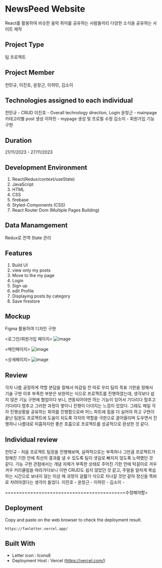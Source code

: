 # NewsPeed Website
React를 활용하여 비슷한 음악 취미를 공유하는 사람들끼리 다양한 소식을 공유하는 사이트 제작

## Project Type
팀 프로젝트

## Project Member
천민규, 이진호, 윤창근, 이하민, 김소이

## Technologies assigned to each individual
천민규 - CRUD
이진호 - Overall technology direction, Login
윤창근 - mainpage 카테고리별 post 생성
이하민 - mypage 생성 및 프로필 수정
김소이 - 회원가입 기능 구현

##  Duration
21/11/2023 - 27/11/2023

## Development Environment
1. React(Redux/context/useState)
2. JavaScript
3. HTML
4. CSS
5. firebase
6. Styled-Components (CSS)
7. React Router Dom (Multiple Pages Building)

## Data Manamgement
Redux로 전역 State 관리

## Features
1. Build UI
2. view only my posts
3. Move to the my page
4. Login
5. Sign up
6. edit Profile
7. Displaying posts by category
8. Save firestore

## Mockup
Figma 활용하여 디자인 구현

<로그인/회원가입 페이지>
![image](https://github.com/dygmm4288/team-newsfeed/assets/145360585/85d0831b-2a2e-4689-8e79-c1a943365fe4)

<메인페이지>
![image](https://github.com/dygmm4288/team-newsfeed/assets/145360585/2c73abe0-7223-4068-b591-be4a7db69abb)

<상세페이지>
![image](https://github.com/dygmm4288/team-newsfeed/assets/145360585/e3132974-b560-4f1a-9099-421f6b0ddb45)

## Review
각자 나름 공정하게 역할 분담을 잘해서 마감일 전 따로 우리 팀의 목표 기한을 정해서 기술 구현 이후
부족한 부분은 보완하는 식으로 프로젝트를 진행하였는데, 생각보다 쉽지 않은 기능 구현에 협업이다 보니, 
연동되어야만 하는 기능이 있어서 기다리다 멈추고 기다리다 멈추고 그러한 과정이 쌓이니 진행이 더뎌지는 느낌이 있었다.
그래도 매일 각자 진행상황을 공유하는 회의를 진행함으로써 어느 파트에 힘을 더 실어야 하고 구현이 끝난 팀원도
프로젝트에 도움이 되도록 각자의 역할을 극한으로 끌어올리며 도우면서 진행하니 나름대로 미흡하지만 
좋은 호흡으로 프로젝트를 성공적으로 완성한 것 같다.

## Individual review
천민규 - 처음 프로젝트 팀장을 진행해보며, 실력적으로는 부족하나 그만큼 프로젝트가 정해진 기한 안에 최선의 결과를 낼 수 있도록 팀이 샛길로 빠지지 않도록 노력했던 것 같다.
        기능 구현 관점에서는 개념 자체가 부족한 상태로 주어진 기한 안에 턱걸이로 겨우 겨우 커리큘럼을 따라가다보니 이번 CRUD도 쉽지 않았던 것 같고,
        주말을 알차게 복습하는 시간으로 보내지 않는 이상 매 과정이 겉핧기 식으로 지나갈 것만 같아 정신을 똑바로 차려야겠다는 생각이 들었다.
이진호 - 
윤창근 - 
이하민 - 
김소이 - 

==========================================<수정해야함>
## Deployment

Copy and paste on the web browser to check the deployment result.
```
https://fanletter.vercel.app/
```

## Built With
* Letter icon : Icons8
* Deployment Host : Vercel (https://vercel.com/)
